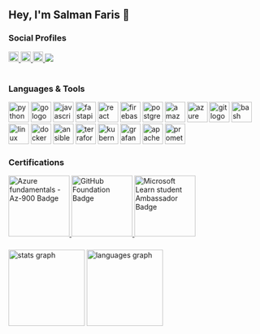 <h2 align="left">Hey, I'm Salman Faris 👋</h2>

### Social Profiles


<div align="left">
  <a href="https://www.linkedin.com/in/mmsalmanfaris/" target="_blank">
    <img src="https://img.shields.io/static/v1?message=LinkedIn&logo=linkedin&label=&color=0077B5&logoColor=white&labelColor=&style=flat" height="20" alt="linkedin logo"  />
  </a>
  <a href="https://www.facebook.com/mmsalmanfaris/" target="_blank">
    <img src="https://img.shields.io/static/v1?message=Facebook&logo=facebook&label=&color=1877F2&logoColor=white&labelColor=&style=flat" height="20" alt="facebook logo"  />
  </a>
  <a href="https://www.instagram.com/mmsalmanfaris/" target="_blank">
    <img src="https://img.shields.io/static/v1?message=Instagram&logo=instagram&label=&color=E4405F&logoColor=white&labelColor=&style=flat" height="20" alt="instagram logo"  />
  </a>
  <img src="https://visitor-badge.laobi.icu/badge?page_id=mmsalmanfaris.mmsalmanfaris&"  />
</div>

<br clear="both">

### Languages & Tools

<div align="left">
  <img src="https://skillicons.dev/icons?i=py" height="40" alt="python logo"  />
  <img src="https://cdn.jsdelivr.net/gh/devicons/devicon/icons/go/go-original.svg" height="40" alt="go logo"  />
  <img src="https://cdn.jsdelivr.net/gh/devicons/devicon/icons/javascript/javascript-original.svg" height="40" alt="javascript logo"  />
  <img src="https://cdn.jsdelivr.net/gh/devicons/devicon/icons/fastapi/fastapi-original.svg" height="40" alt="fastapi logo"  />
  <img src="https://cdn.jsdelivr.net/gh/devicons/devicon/icons/react/react-original.svg" height="40" alt="react logo"  />
  <img src="https://cdn.jsdelivr.net/gh/devicons/devicon/icons/firebase/firebase-plain.svg" height="40" alt="firebase logo"  />
  <img src="https://cdn.jsdelivr.net/gh/devicons/devicon/icons/postgresql/postgresql-original.svg" height="40" alt="postgresql logo"  />
  <img src="https://skillicons.dev/icons?i=aws" height="40" alt="amazonwebservices logo"  />
  <img src="https://cdn.jsdelivr.net/gh/devicons/devicon/icons/azure/azure-original.svg" height="40" alt="azure logo"  />
  <img src="https://cdn.jsdelivr.net/gh/devicons/devicon/icons/git/git-original.svg" height="40" alt="git logo"  />
  <img src="https://cdn.jsdelivr.net/gh/devicons/devicon/icons/bash/bash-original.svg" height="40" alt="bash logo"  />
  <img src="https://cdn.jsdelivr.net/gh/devicons/devicon/icons/linux/linux-original.svg" height="40" alt="linux logo"  />
  <img src="https://cdn.jsdelivr.net/gh/devicons/devicon/icons/docker/docker-original.svg" height="40" alt="docker logo"  />
  <img src="https://cdn.jsdelivr.net/gh/devicons/devicon/icons/ansible/ansible-original.svg" height="40" alt="ansible logo"  />
  <img src="https://cdn.jsdelivr.net/gh/devicons/devicon/icons/terraform/terraform-original.svg" height="40" alt="terraform logo"  />
  <img src="https://cdn.jsdelivr.net/gh/devicons/devicon/icons/kubernetes/kubernetes-plain.svg" height="40" alt="kubernetes logo"  />
  <img src="https://cdn.jsdelivr.net/gh/devicons/devicon/icons/grafana/grafana-original.svg" height="40" alt="grafana logo"  />
  <img src="https://cdn.jsdelivr.net/gh/devicons/devicon/icons/apachekafka/apachekafka-original.svg" height="40" alt="apachekafka logo"  />
  <img src="https://cdn.jsdelivr.net/gh/devicons/devicon/icons/prometheus/prometheus-original.svg" height="40" alt="prometheus logo"  />
</div>

### Certifications

<div align="left">
  <a href="https://learn.microsoft.com/api/credentials/share/en-us/mmsalmanfaris/FFF1B7141CF791DB?sharingId=studentamb_306583" target="_blank">
    <img src="https://learn.microsoft.com/en-us/media/learn/certification/badges/microsoft-certified-fundamentals-badge.svg" height="120" alt="Azure fundamentals - Az-900 Badge" />
  </a>
  <a href="https://www.credly.com/badges/47c6ecd7-17c4-49a8-9bc4-4ec82c6ad2ef/public_url" target="_blank">
    <img src="https://images.credly.com/size/500x500/images/024d0122-724d-4c5a-bd83-cfe3c4b7a073/image.png" height="120" alt="GitHub Foundation Badge" />
  </a>
  <a href="https://www.credly.com/badges/8bf45562-b7aa-42b0-ac01-8ff7bb2ee583" target="_blank">
    <img src="https://github.com/user-attachments/assets/2dcd56ce-5614-4c1b-9a90-c3edae738d48" height="120" alt="Microsoft Learn student Ambassador Badge" />
  </a>
</div>


###

<div align="left">
  <img src="https://github-readme-stats.vercel.app/api?username=mmsalmanfaris&hide_title=false&hide_rank=false&show_icons=true&include_all_commits=true&count_private=true&disable_animations=false&theme=dracula&locale=en&hide_border=false&order=1" height="150" alt="stats graph"  />
  <img src="https://github-readme-stats.vercel.app/api/top-langs?username=mmsalmanfaris&locale=en&hide_title=false&layout=compact&card_width=320&langs_count=5&theme=dracula&hide_border=false&order=2" height="150" alt="languages graph"  />
</div>

###
